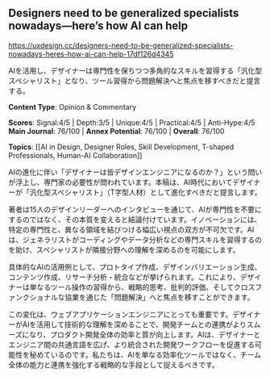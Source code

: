 ## Designers need to be generalized specialists nowadays—here’s how AI can help

https://uxdesign.cc/designers-need-to-be-generalized-specialists-nowadays-heres-how-ai-can-help-17df126d4345

AIを活用し、デザイナーは専門性を保ちつつ多角的なスキルを習得する「汎化型スペシャリスト」となり、ツール習得から問題解決へと焦点を移すべきだと提言する。

**Content Type**: Opinion & Commentary

**Scores**: Signal:4/5 | Depth:3/5 | Unique:4/5 | Practical:4/5 | Anti-Hype:4/5
**Main Journal**: 76/100 | **Annex Potential**: 76/100 | **Overall**: 76/100

**Topics**: [[AI in Design, Designer Roles, Skill Development, T-shaped Professionals, Human-AI Collaboration]]

AIの進化に伴い「デザイナーは皆デザインエンジニアになるのか？」という問いが浮上し、専門家の必要性が問われています。本稿は、AI時代においてデザイナーが「汎化型スペシャリスト」（T字型人材）として進化すべきだと提言します。

著者は15人のデザインリーダーへのインタビューを通じて、AIが専門性を不要にするのではなく、その本質を変えると結論付けています。イノベーションには、特定の専門性と、異なる領域を結びつける幅広い視点の双方が不可欠です。AIは、ジェネラリストがコーディングやデータ分析などの専門スキルを習得するのを助け、スペシャリストが隣接分野への理解を深めるのを可能にします。

具体的なAIの活用例として、プロトタイプ作成、デザインバリエーション生成、コンテンツ作成、リサーチ分析・統合などが挙げられます。これにより、デザイナーは単なるツール操作の習得から、戦略的思考、批判的評価、そしてクロスファンクショナルな協業を通じた「問題解決」へと焦点を移すことができます。

この変化は、ウェブアプリケーションエンジニアにとっても重要です。デザイナーがAIを活用して技術的な理解を深めることで、開発チームとの連携がよりスムーズになり、プロダクト開発全体の効率と質が向上します。AIは、デザイナーとエンジニア間の共通言語を広げ、より統合された開発ワークフローを促進する可能性を秘めているのです。私たちは、AIを単なる効率化ツールではなく、チーム全体の能力と連携を強化する戦略的な手段として捉えるべきです。
